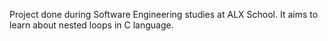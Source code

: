 Project done during Software Engineering studies at ALX School. It aims to learn about nested loops in C language.
